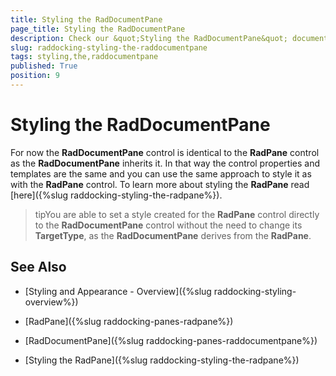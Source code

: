 ```yaml
---
title: Styling the RadDocumentPane
page_title: Styling the RadDocumentPane
description: Check our &quot;Styling the RadDocumentPane&quot; documentation article for the RadDocking {{ site.framework_name }} control.
slug: raddocking-styling-the-raddocumentpane
tags: styling,the,raddocumentpane
published: True
position: 9
---
```


# Styling the RadDocumentPane

For now the __RadDocumentPane__ control is identical to the __RadPane__ control as the __RadDocumentPane__ inherits it. In that way the control properties and templates are the same and you can use the same approach to style it as with the __RadPane__ control. To learn more about styling the __RadPane__ read [here]({%slug raddocking-styling-the-radpane%}).

>tipYou are able to set a style created for the __RadPane__ control directly to the __RadDocumentPane__ control without the need to change its __TargetType__, as the __RadDocumentPane__ derives from the __RadPane__.

## See Also

 * [Styling and Appearance - Overview]({%slug raddocking-styling-overview%})

 * [RadPane]({%slug raddocking-panes-radpane%})

 * [RadDocumentPane]({%slug raddocking-panes-raddocumentpane%})

 * [Styling the RadPane]({%slug raddocking-styling-the-radpane%})

